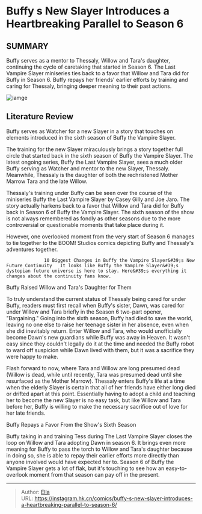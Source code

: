 # Buffy s New Slayer Introduces a Heartbreaking Parallel to Season 6


## SUMMARY 



  Buffy serves as a mentor to Thessaly, Willow and Tara&#39;s daughter, continuing the cycle of caretaking that started in Season 6.   The Last Vampire Slayer miniseries ties back to a favor that Willow and Tara did for Buffy in Season 6.   Buffy repays her friends&#39; earlier efforts by training and caring for Thessaly, bringing deeper meaning to their past actions.  

![iamge](https://static1.srcdn.com/wordpress/wp-content/uploads/2023/02/buffy-season-6-controversy-problem-sarah-michelle-gellar-right.jpg)

## Literature Review

Buffy serves as Watcher for a new Slayer in a story that touches on elements introduced in the sixth season of Buffy the Vampire Slayer.




The training for the new Slayer miraculously brings a story together full circle that started back in the sixth season of Buffy the Vampire Slayer. The latest ongoing series, Buffy the Last Vampire Slayer, sees a much older Buffy serving as Watcher and mentor to the new Slayer, Thessaly. Meanwhile, Thessaly is the daughter of both the rechristened Mother Marrow Tara and the late Willow.




Thessaly&#39;s training under Buffy can be seen over the course of the miniseries Buffy the Last Vampire Slayer by Casey Gilly and Joe Jaro. The story actually harkens back to a favor that Willow and Tara did for Buffy back in Season 6 of Buffy the Vampire Slayer. The sixth season of the show is not always remembered as fondly as other seasons due to the more controversial or questionable moments that take place during it.

          

However, one overlooked moment from the very start of Season 6 manages to tie together to the BOOM! Studios comics depicting Buffy and Thessaly&#39;s adventures together.

                  10 Biggest Changes in Buffy the Vampire Slayer&#39;s New Future Continuity   It looks like Buffy the Vampire Slayer&#39;s dystopian future universe is here to stay. Here&#39;s everything it changes about the continuity fans know.   





 Buffy Raised Willow and Tara&#39;s Daughter for Them 
          

To truly understand the current status of Thessaly being cared for under Buffy, readers must first recall when Buffy&#39;s sister, Dawn, was cared for under Willow and Tara briefly in the Season 6 two-part opener, &#34;Bargaining.&#34; Going into the sixth season, Buffy had died to save the world, leaving no one else to raise her teenage sister in her absence, even when she did inevitably return. Enter Willow and Tara, who would unofficially become Dawn&#39;s new guardians while Buffy was away in Heaven. It wasn&#39;t easy since they couldn&#39;t legally do it at the time and needed the Buffy robot to ward off suspicion while Dawn lived with them, but it was a sacrifice they were happy to make.

Flash forward to now, where Tara and Willow are long presumed dead (Willow is dead, while until recently, Tara was presumed dead until she resurfaced as the Mother Marrow). Thessaly enters Buffy&#39;s life at a time when the elderly Slayer is certain that all of her friends have either long died or drifted apart at this point. Essentially having to adopt a child and teaching her to become the new Slayer is no easy task, but like Willow and Tara before her, Buffy is willing to make the necessary sacrifice out of love for her late friends.






 Buffy Repays a Favor From the Show&#39;s Sixth Season 
          

Buffy taking in and training Tess during The Last Vampire Slayer closes the loop on Willow and Tara adopting Dawn in season 6. It brings even more meaning for Buffy to pass the torch to Willow and Tara&#39;s daughter because in doing so, she is able to repay their earlier efforts more directly than anyone involved would have expected her to. Season 6 of Buffy the Vampire Slayer gets a lot of flak, but it&#39;s touching to see how an easy-to-overlook moment from that season can pay off in the present.



---

> Author: [Ella](https://instagram.hk.cn/)  
> URL: https://instagram.hk.cn/comics/buffy-s-new-slayer-introduces-a-heartbreaking-parallel-to-season-6/  

